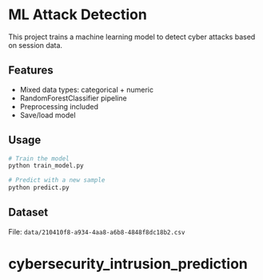 # ML Attack Detection

This project trains a machine learning model to detect cyber attacks based on session data.

## Features

- Mixed data types: categorical + numeric
- RandomForestClassifier pipeline
- Preprocessing included
- Save/load model

## Usage

```bash
# Train the model
python train_model.py

# Predict with a new sample
python predict.py
```

## Dataset

File: `data/210410f8-a934-4aa8-a6b8-4848f8dc18b2.csv`
# cybersecurity_intrusion_prediction
